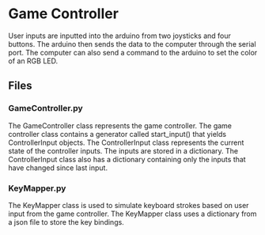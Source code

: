 # Game Controller
User inputs are inputted into the arduino from two joysticks and four buttons. The arduino then sends the data to the computer through the serial port. 
The computer can also send a command to the arduino to set the color of an RGB LED. 

## Files
### GameController.py
The GameController class represents the game controller. The game controller class contains a
generator called start_input() that yields ControllerInput objects. The ControllerInput class represents the current
state of the controller inputs. The inputs are stored in a dictionary. The ControllerInput class
also has a dictionary containing only the inputs that have changed since last input. 

### KeyMapper.py
The KeyMapper class is used to simulate keyboard strokes based on user input from the game
controller. The KeyMapper class uses a dictionary from a json file to store the key
bindings. 
